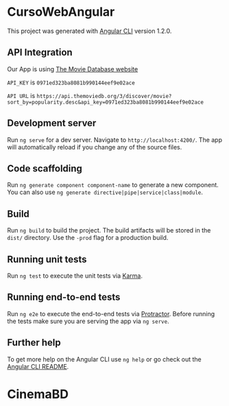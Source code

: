 # CursoWebAngular

This project was generated with [Angular CLI](https://github.com/angular/angular-cli) version 1.2.0.

## API Integration
Our App is using [The Movie Database website](https://www.themoviedb.org/documentation/api/discover)

`API_KEY` is `0971ed323ba8081b990144eef9e02ace`

`API URL` is `https://api.themoviedb.org/3/discover/movie?sort_by=popularity.desc&api_key=0971ed323ba8081b990144eef9e02ace`

## Development server

Run `ng serve` for a dev server. Navigate to `http://localhost:4200/`. The app will automatically reload if you change any of the source files.

## Code scaffolding

Run `ng generate component component-name` to generate a new component. You can also use `ng generate directive|pipe|service|class|module`.

## Build

Run `ng build` to build the project. The build artifacts will be stored in the `dist/` directory. Use the `-prod` flag for a production build.

## Running unit tests

Run `ng test` to execute the unit tests via [Karma](https://karma-runner.github.io).

## Running end-to-end tests

Run `ng e2e` to execute the end-to-end tests via [Protractor](http://www.protractortest.org/).
Before running the tests make sure you are serving the app via `ng serve`.

## Further help

To get more help on the Angular CLI use `ng help` or go check out the [Angular CLI README](https://github.com/angular/angular-cli/blob/master/README.md).
# CinemaBD
